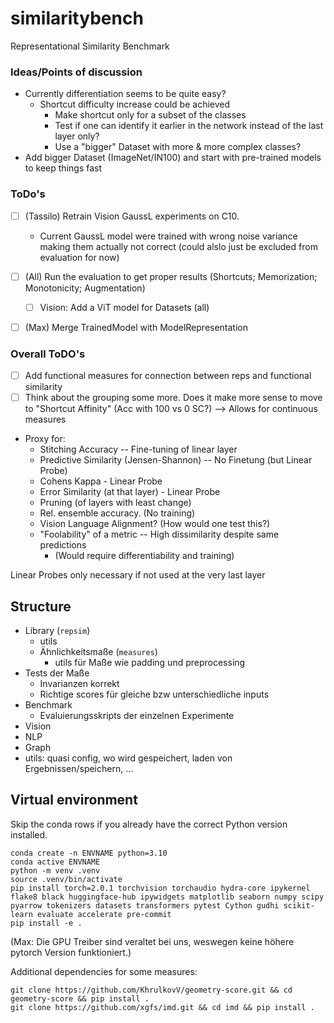 # similaritybench
Representational Similarity Benchmark


### Ideas/Points of discussion
- Currently differentiation seems to be quite easy?
  - Shortcut difficulty increase could be achieved
    - Make shortcut only for a subset of the classes
    - Test if one can identify it earlier in the network instead of the last layer only?
    - Use a "bigger" Dataset with more & more complex classes?
- Add bigger Dataset (ImageNet/IN100) and start with pre-trained models to keep things fast



### ToDo's
- [ ] (Tassilo) Retrain Vision GaussL experiments on C10.
   - Current GaussL model were trained with wrong noise variance making them actually not correct (could alslo just be excluded from evaluation for now)

- [ ] (All) Run the evaluation to get proper results (Shortcuts; Memorization; Monotonicity; Augmentation)
  - [ ] Vision: Add a ViT model for Datasets (all)
- [ ] (Max) Merge TrainedModel with ModelRepresentation

### Overall ToDO's
- [ ] Add functional measures for connection between reps and functional similarity
- [ ] Think about the grouping some more. Does it make more sense to move to "Shortcut Affinity" (Acc with 100 vs 0 SC?) --> Allows for continuous measures

- Proxy for:
  - Stitching Accuracy -- Fine-tuning of linear layer
  - Predictive Similarity (Jensen-Shannon) -- No Finetung (but Linear Probe)
  - Cohens Kappa  - Linear Probe
  - Error Similarity (at that layer) - Linear Probe
  - Pruning (of layers with least change)
  - Rel. ensemble accuracy. (No training)
  - Vision Language Alignment? (How would one test this?)
  - "Foolability" of a metric -- High dissimilarity despite same predictions
    - (Would require differentiability and training)

Linear Probes only necessary if not used at the very last layer
## Structure

- Library (`repsim`)
  - utils
  - Ähnlichkeitsmaße (`measures`)
    - utils für Maße wie padding und preprocessing
- Tests der Maße
  - Invarianzen korrekt
  - Richtige scores für gleiche bzw unterschiedliche inputs
- Benchmark
  - Evaluierungsskripts der einzelnen Experimente
- Vision
- NLP
- Graph
- utils: quasi config, wo wird gespeichert, laden von Ergebnissen/speichern, ...


## Virtual environment
Skip the conda rows if you already have the correct Python version installed.
```shell
conda create -n ENVNAME python=3.10
conda active ENVNAME
python -m venv .venv
source .venv/bin/activate
pip install torch=2.0.1 torchvision torchaudio hydra-core ipykernel flake8 black huggingface-hub ipywidgets matplotlib seaborn numpy scipy pyarrow tokenizers datasets transformers pytest Cython gudhi scikit-learn evaluate accelerate pre-commit
pip install -e .
```

(Max: Die GPU Treiber sind veraltet bei uns, weswegen keine höhere pytorch Version funktioniert.)

Additional dependencies for some measures:
```shell
git clone https://github.com/KhrulkovV/geometry-score.git && cd geometry-score && pip install .
git clone https://github.com/xgfs/imd.git && cd imd && pip install .
```
